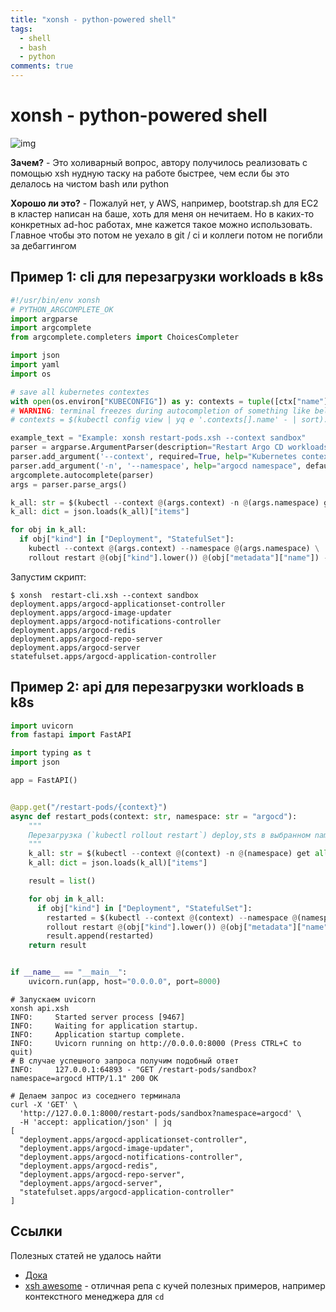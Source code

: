 ```yaml
---
title: "xonsh - python-powered shell"
tags:
  - shell
  - bash
  - python
comments: true
---
```


# xonsh - python-powered shell

![img](https://raw.githubusercontent.com/xonsh/xonsh/main/docs/_static/xonsh5.png)

**Зачем?** - Это холиварный вопрос, автору получилось реализовать с помощью xsh нудную таску на работе быстрее, чем если бы это делалось на чистом bash или python

**Хорошо ли это?** - Пожалуй нет, у AWS, например, bootstrap.sh для EC2 в кластер написан на баше, хоть для меня он нечитаем. Но в каких-то конкретных ad-hoc работах, мне кажется такое можно использовать. Главное чтобы это потом не уехало в git / ci и коллеги потом не погибли за дебаггингом

## Пример 1: cli для перезагрузки workloads в k8s

```python
#!/usr/bin/env xonsh
# PYTHON_ARGCOMPLETE_OK
import argparse
import argcomplete
from argcomplete.completers import ChoicesCompleter

import json
import yaml
import os

# save all kubernetes contextes
with open(os.environ["KUBECONFIG"]) as y: contexts = tuple([ctx["name"] for ctx in yaml.safe_load(y)["contexts"]])
# WARNING: terminal freezes during autocompletion of something like bellow
# contexts = $(kubectl config view | yq e '.contexts[].name' - | sort).strip().split)('\n')

example_text = "Example: xonsh restart-pods.xsh --context sandbox"
parser = argparse.ArgumentParser(description="Restart Argo CD workloads", epilog=example_text)
parser.add_argument('--context', required=True, help="Kubernetes contexts").completer=ChoicesCompleter((contexts))
parser.add_argument('-n', '--namespace', help="argocd namespace", default="argocd")
argcomplete.autocomplete(parser)
args = parser.parse_args()

k_all: str = $(kubectl --context @(args.context) -n @(args.namespace) get all --output json)
k_all: dict = json.loads(k_all)["items"]

for obj in k_all:
  if obj["kind"] in ["Deployment", "StatefulSet"]:
    kubectl --context @(args.context) --namespace @(args.namespace) \
    rollout restart @(obj["kind"].lower()) @(obj["metadata"]["name"]) -o name
```

Запустим скрипт:

```shell
$ xonsh  restart-cli.xsh --context sandbox
deployment.apps/argocd-applicationset-controller
deployment.apps/argocd-image-updater
deployment.apps/argocd-notifications-controller
deployment.apps/argocd-redis
deployment.apps/argocd-repo-server
deployment.apps/argocd-server
statefulset.apps/argocd-application-controller
```

## Пример 2: api для перезагрузки workloads в k8s

```python
import uvicorn
from fastapi import FastAPI

import typing as t
import json

app = FastAPI()


@app.get("/restart-pods/{context}")
async def restart_pods(context: str, namespace: str = "argocd"):
    """
    Перезагрузка (`kubectl rollout restart`) deploy,sts в выбранном namespace-е
    """
    k_all: str = $(kubectl --context @(context) -n @(namespace) get all --output json)
    k_all: dict = json.loads(k_all)["items"]

    result = list()

    for obj in k_all:
      if obj["kind"] in ["Deployment", "StatefulSet"]:
        restarted = $(kubectl --context @(context) --namespace @(namespace) \
        rollout restart @(obj["kind"].lower()) @(obj["metadata"]["name"]) -o name).strip()
        result.append(restarted)
    return result


if __name__ == "__main__":
    uvicorn.run(app, host="0.0.0.0", port=8000)
```

```shell
# Запускаем uvicorn
xonsh api.xsh
INFO:     Started server process [9467]
INFO:     Waiting for application startup.
INFO:     Application startup complete.
INFO:     Uvicorn running on http://0.0.0.0:8000 (Press CTRL+C to quit)
# В случае успешного запроса получим подобный ответ
INFO:     127.0.0.1:64893 - "GET /restart-pods/sandbox?namespace=argocd HTTP/1.1" 200 OK

# Делаем запрос из соседнего терминала
curl -X 'GET' \
  'http://127.0.0.1:8000/restart-pods/sandbox?namespace=argocd' \
  -H 'accept: application/json' | jq
[
  "deployment.apps/argocd-applicationset-controller",
  "deployment.apps/argocd-image-updater",
  "deployment.apps/argocd-notifications-controller",
  "deployment.apps/argocd-redis",
  "deployment.apps/argocd-repo-server",
  "deployment.apps/argocd-server",
  "statefulset.apps/argocd-application-controller"
]
```

## Ссылки

Полезных статей не удалось найти

- [Дока](https://xon.sh/contents.html)
- [xsh awesome](https://github.com/anki-code/xonsh-cheatsheet) - отличная репа с кучей полезных примеров, например контекстного менеджера для `cd`
